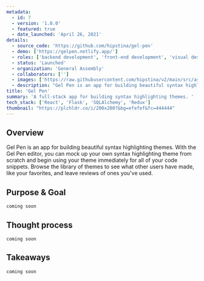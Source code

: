 ```yaml
---
metadata:  
  - id: 7 
  - version: '1.0.0' 
  - featured: true 
  - date_launched: 'April 26, 2021' 
details: 
  - source_code: 'https://github.com/hipstina/gel-pen'
  - demo: ['https://gelpen.netlify.app/']
  - roles: ['backend development', 'front-end development', 'visual design']
  - status: 'Launched'
  - organization: 'General Assembly'
  - collaborators: ['']
  - images: ['https://raw.githubusercontent.com/hipstina/v2/main/src/assets/gel-pen.png']
  - description: "Gel Pen is an app for building beautiful syntax highlighting themes. With the Gel Pen editor, you can mock up your own syntax highlighting theme from scratch and begin using your theme immediately for all of your code snippets. Browse our library of themes to see what other users have made, like your favorites, and leave reviews of ones you've used."
title: 'Gel Pen'
summary: 'A full-stack app for building syntax highlighting themes. '
tech_stack: ['React', 'Flask', 'SQLAlchemy', 'Redux']
thumbnail: "https://plchldr.co/i/200x200?&bg=efefef&fc=444444"
---
```


## Overview

Gel Pen is an app for building beautiful syntax highlighting themes. With the Gel Pen editor, you can mock up your own syntax highlighting theme from scratch and begin using your theme immediately for all of your code snippets. Browse the library of themes to see what other users have made, like your favorites, and leave reviews of ones you've used.

## Purpose & Goal
`coming soon`


## Thought process
`coming soon`


## Takeaways
`coming soon`